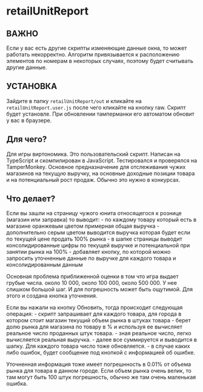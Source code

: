 ﻿# retailUnitReport

## ВАЖНО
Если у вас есть другие скрипты изменяющие данные окна, то может работать некорректно. Алгоритм привязывается к 
расположению элементов по номерам в некоторых случаях, поэтому будет считывать другие данные.

## УСТАНОВКА
Зайдите в папку `retailUnitReport/out` и кликайте на `retailUnitReport.user.js` после чего кликайте на кнопку raw. Скрипт будет установле. При обновлении тамперманки его автоматом обновит у вас в браузере.

## Для чего?
Для игры виртономика. Это пользовательский скрипт. Написан на TypeScript и скомпилирован в JavaScript. Тестировался и проверялся на TamperMonkey.
Основное предназначение для отслеживания чужих магазинов на текущую выручку, на основные доходные позиции товара и на потенциальный рост продаж. Обычно это нужно в конкурсах.

## Что делает?
Если вы зашли на страницу чужого юнита относящегося к рознице (магазин или заправка) то выводит:
	- по каждому товару который есть в магазине оранжевым цветом примерная общая выручка
	- дополнительно серым цветом выводится выручка которая будет если по текущей цене продать 100% рынка
	- в шапке страницы выводит консолидированные цифры по текущей выручке и потенциальной при занятии рынка на 100%
	- добавляет кнопку, по которой можно запросить уточненные данные по выручке для каждого товара и консолидированным данным

Основная проблема приближенной оценки в том что игра выдает грубые числа. около 10 000, около 100 000, около 500 000. У нее слишком большой шаг. И для погрешность может быть ощутимой. Для этого и создана кнопка уточнения.

Если вы нажали на кнопку Обновить, тогда происходит следующая операция:
	- скрипт запрашивает для каждого товара, для города в котором стоит магазин текущий объем рынка в штуках товара
	- берет долю рынка для магазина по товару в % и используя ее вычисляет реальное число проданных штук товара.
	- зная реальное число, легко вычисляется реальная выручка.
	- далее все суммируется и выводится в шапку. Для каждого товара число тоже обновляется.
	- в случае каких либо ошибок, будет сообщение под кнопкой с информацией об ошибке.

Уточненная информация тоже имеет погрешнность в 0.01% от объема рынка для товара в данном городе. Если объем рынка очень велик, то там могут быть 100 штук погрешность, обычно же там очень маленькая ошибка.
